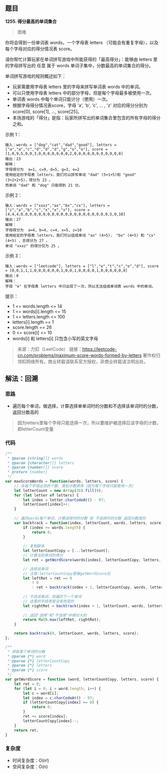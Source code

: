## 题目
**1255. 得分最高的单词集合**
>困难

你将会得到一份单词表 words，一个字母表 letters （可能会有重复字母），以及每个字母对应的得分情况表 score。

请你帮忙计算玩家在单词拼写游戏中所能获得的「最高得分」：能够由 letters 里的字母拼写出的 任意 属于 words 单词子集中，分数最高的单词集合的得分。

单词拼写游戏的规则概述如下：

* 玩家需要用字母表 letters 里的字母来拼写单词表 words 中的单词。
* 可以只使用字母表 letters 中的部分字母，但是每个字母最多被使用一次。
* 单词表 words 中每个单词只能计分（使用）一次。
* 根据字母得分情况表score，字母 'a', 'b', 'c', ... , 'z' 对应的得分分别为 score[0], score[1], ..., score[25]。
* 本场游戏的「得分」是指：玩家所拼写出的单词集合里包含的所有字母的得分之和。


示例 1：
```
输入：words = ["dog","cat","dad","good"], letters = ["a","a","c","d","d","d","g","o","o"], score = [1,0,9,5,0,0,3,0,0,0,0,0,0,0,2,0,0,0,0,0,0,0,0,0,0,0]
输出：23
解释：
字母得分为  a=1, c=9, d=5, g=3, o=2
使用给定的字母表 letters，我们可以拼写单词 "dad" (5+1+5)和 "good" (3+2+2+5)，得分为 23 。
而单词 "dad" 和 "dog" 只能得到 21 分。
```
示例 2：
```
输入：words = ["xxxz","ax","bx","cx"], letters = ["z","a","b","c","x","x","x"], score = [4,4,4,0,0,0,0,0,0,0,0,0,0,0,0,0,0,0,0,0,0,0,0,5,0,10]
输出：27
解释：
字母得分为  a=4, b=4, c=4, x=5, z=10
使用给定的字母表 letters，我们可以组成单词 "ax" (4+5)， "bx" (4+5) 和 "cx" (4+5) ，总得分为 27 。
单词 "xxxz" 的得分仅为 25 。
```
示例 3：
```
输入：words = ["leetcode"], letters = ["l","e","t","c","o","d"], score = [0,0,1,1,1,0,0,0,0,0,0,1,0,0,1,0,0,0,0,1,0,0,0,0,0,0]
输出：0
解释：
字母 "e" 在字母表 letters 中只出现了一次，所以无法组成单词表 words 中的单词。
```

提示：

* 1 <= words.length <= 14
* 1 <= words[i].length <= 15
* 1 <= letters.length <= 100
* letters[i].length == 1
* score.length == 26
* 0 <= score[i] <= 10
* words[i] 和 letters[i] 只包含小写的英文字母

>来源：力扣（LeetCode）
链接：https://leetcode-cn.com/problems/maximum-score-words-formed-by-letters
著作权归领扣网络所有。商业转载请联系官方授权，非商业转载请注明出处。

## 解法：回溯
### 思路
* 遍历每个单词，做选择，计算选择单单词时的分数和不选择该单词时的分数，返回分数高的
> 因为letters里每个字母只能选择一次，所以要维护被选择后该字母的计数，即letterCount变量

### 代码
```js
/**
 * @param {string[]} words
 * @param {character[]} letters
 * @param {number[]} score
 * @return {number}
 */
var maxScoreWords = function(words, letters, score) {
    // 存每个字母出现的个数，类似计数排序（因为每个字母只能使用一次）
    let letterCount = new Array(26).fill(0);
    for (let letter of letters) {
        let index = letter.charCodeAt() - 97;
        letterCount[index]++;
    }
    
    // 遍历words每个单词，计算选择时的分数 和 不选择时的分数 返回分数高的
    var backtrack = function(index, letterCount, words, letters, score) {
        if (index >= words.length) {
            return 0;
        }
        
        // 复制副本
        let letterCountCopy = [...letterCount];
        // 计算当前单词的得分
        let ret = getWordScore(words[index], letterCountCopy, letters, score);

        // 选择该单词
        // 注意:letterCountCopy是被getWordScore后
        let leftRet = ret == 0
            ? 0
            : ret + backtrack(index + 1, letterCountCopy, words, letters, score);
        
        // 不选该单词，则遍历下一个单词
        // 这里的字母表是没有改变的
        let rightRet = backtrack(index + 1, letterCount, words, letters, score);
        
        // 返回"选择"和"不选择"中得分大的
        return Math.max(leftRet, rightRet);
    }

    return backtrack(0, letterCount, words, letters, score);
};

/**
 * 获取某个单词的分数
 * @param {*} word 
 * @param {*} letterCountCopy 
 * @param {*} letters 
 * @param {*} score 
 */
var getWordScore = function (word, letterCountCopy, letters, score) {
    let ret = 0;
    for (let i = 0; i < word.length; i++) {
        let c = word[i];
        let index = c.charCodeAt() - 97;
        if (letterCountCopy[index] == 0) {
            return 0;
        }
        ret += score[index];
        letterCountCopy[index]--;
    }
    return ret;
}
```

### 复杂度
* 时间复杂度：O(n!)
* 空间复杂度：O(n)
